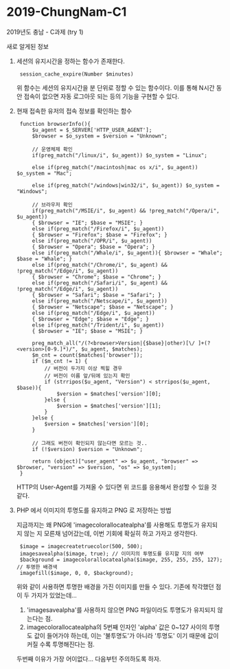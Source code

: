 # 2019-ChungNam-C1
2019년도 충남 - C과제 (try 1)


새로 알게된 정보

1. 세션의 유지시간을 정하는 함수가 존재한다.

        session_cache_expire(Number $minutes)


    위 함수는 세션의 유지시간을 분 단위로 정할 수 있는 함수이다.
    이를 통해 N시간 동안 접속이 없으면 자동 로그아웃 되는 등의 기능을 구현할 수 있다.


2. 현재 접속한 유저의 접속 정보를 확인하는 함수


        function browserInfo(){
            $u_agent = $_SERVER['HTTP_USER_AGENT'];
            $browser = $o_system = $version = "Unknown";
            
            // 운영체제 확인
            if(preg_match("/linux/i", $u_agent)) $o_system = "Linux";

            else if(preg_match("/macintosh|mac os x/i", $u_agent)) $o_system = "Mac";
            
            else if(preg_match("/windows|win32/i", $u_agent)) $o_system = "Windows";

            // 브라우저 확인
            if(preg_match("/MSIE/i", $u_agent) && !preg_match("/Opera/i", $u_agent)) 
            { $browser = "IE"; $base = "MSIE"; }
            else if(preg_match("/Firefox/i", $u_agent))
            { $browser = "Firefox"; $base = "Firefox"; }
            else if(preg_match("/OPR/i", $u_agent))
            { $browser = "Opera"; $base = "Opera"; }
            else if(preg_match("/Whale/i", $u_agent)){ $browser = "Whale"; $base = "Whale"; }
            else if(preg_match("/Chrome/i", $u_agent) && !preg_match("/Edge/i", $u_agent))
            { $browser = "Chrome"; $base = "Chrome"; }
            else if(preg_match("/Safari/i", $u_agent) && !preg_match("/Edge/i", $u_agent))
            { $browser = "Safari"; $base = "Safari"; }
            else if(preg_match("/Netscape/i", $u_agent))
            { $browser = "Netscape"; $base = "Netscape"; }
            else if(preg_match("/Edge/i", $u_agent))
            { $browser = "Edge"; $base = "Edge"; }
            else if(preg_match("/Trident/i", $u_agent))
            { $browser = "IE"; $base = "MSIE"; }

            preg_match_all("/(?<browser>Version|{$base}|other)[\/ ]+(?<version>[0-9.]*)/", $u_agent, $matches);
            $m_cnt = count($matches['browser']);
            if ($m_cnt != 1) {
                // 버전이 두가지 이상 찍힐 경우
                // 버전이 이름 앞/뒤에 있는지 확인
                if (strripos($u_agent, "Version") < strripos($u_agent, $base)){
                    $version = $matches['version'][0];
                }else {
                    $version = $matches['version'][1];
                }
            }else {
                $version = $matches['version'][0];
            }

            // 그래도 버전이 확인되지 않는다면 모르는 것..
            if (!$version) $version = "Unknown";

            return (object)["user_agent" => $u_agent, "browser" => $browser, "version" => $version, "os" => $o_system];
        }    

    HTTP의 User-Agent를 가져올 수 있다면 위 코드를 응용해서 완성할 수 있을 것 같다.


3. PHP 에서 이미지의 투명도를 유지하고 PNG 로 저장하는 방법
        
    지금까지는 왜 PNG에 'imagecolorallocatealpha'를 사용해도 투명도가 유지되지 않는 지 모른채 넘어갔는데, 이번 기회에 확실히 하고 가자고 생각한다.

        $image = imagecreatetruecolor(500, 500);
        imagesavealpha($image, true); // 이미지의 투명도를 유지할 지의 여부
        $background = imagecolorallocatealpha($image, 255, 255, 255, 127); // 투명한 배경색
        imagefill($image, 0, 0, $background);

    위와 같이 사용하면 투명한 배경을 가진 이미지를 만들 수 있다. 기존에 착각했던 점이 두 가지가 있었는데...
    1. 'imagesavealpha'를 사용하지 않으면 PNG 파일이라도 투명도가 유지되지 않는다는 점.
    2. imagecolorallocatealpha의 5번째 인자인 'alpha' 값은 0~127 사이의 투명도 값이 들어가야 하는데, 이는 '불투명도'가 아니라 '투명도' 이기 때문에 값이 커질 수록 투명해진다는 점.

    두번째 이유가 가장 어이없다... 다음부턴 주의하도록 하자.